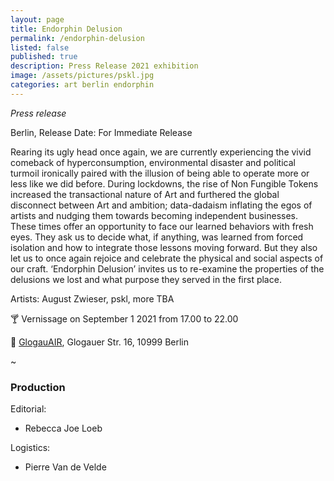 ```yaml
---
layout: page
title: Endorphin Delusion
permalink: /endorphin-delusion
listed: false
published: true
description: Press Release 2021 exhibition
image: /assets/pictures/pskl.jpg
categories: art berlin endorphin
---
```


_Press release_

Berlin, Release Date: For Immediate Release

Rearing its ugly head once again, we are currently experiencing the vivid comeback of hyperconsumption, environmental disaster and political turmoil ironically paired with the illusion of being able to operate more or less like we did before. During lockdowns, the rise of Non Fungible Tokens increased the transactional nature of Art and furthered the global disconnect between Art and ambition; data-dadaism inflating the egos of artists and nudging them towards becoming independent businesses.
These times offer an opportunity to face our learned behaviors with fresh eyes. They ask us to decide what, if anything, was learned from forced isolation and how to integrate those lessons moving forward. But they also let us to once again  rejoice and celebrate the physical and social aspects of our craft. ‘Endorphin Delusion’ invites us to re-examine the properties of the delusions we lost and what purpose they served in the first place.

Artists: August Zwieser, pskl, more TBA

<!-- [Pascal Lamouric](https://foundation.app/pskl) is essentially focused on the mutations caused by automation on the fleeting definition of the creative process, Pascal is trying to encode art direction into custom autonomous virtual machines. Their output is based on passively repurposing internet material into new results, the greater goal being not only to summon a subjective soul into the machine realm but also to explore new methods of production that have inherent scalability properties. As such the modular properties of his practice allow us to gaze into an imminent future where the notion of artistry is constantly pushed further into abstraction: a scaled body of work striving to embrace noise, reconsidering every single error and side effect as the fundamental benefits of this approach.

<img class='post-image' src="/assets/pictures/pskl.jpg"> -->


:cocktail: Vernissage on September 1 2021 from 17.00 to 22.00

:round_pushpin: [GlogauAIR](https://glogauair.net/), Glogauer Str. 16, 10999 Berlin

<!-- Vernissage Line-up: [Lowfeli](https://soundcloud.com/lowfeli) / [DJ Fuckoff](https://soundcloud.com/djfuckoff) / [Mown](https://soundcloud.com/mownofficial) / [DJ Double Spoon](https://soundcloud.com/bahayam) / [Breaque](https://soundcloud.com/breaque-fin) / [Rawfare](https://songsling.studio/) -->

~

### Production

Editorial:
- Rebecca Joe Loeb

Logistics:
- Pierre Van de Velde

